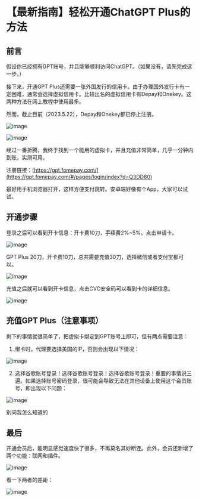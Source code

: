 # 【最新指南】轻松开通ChatGPT Plus的方法

## 前言

假设你已经拥有GPT账号，并且能够顺利访问ChatGPT。（如果没有，请先完成这一步。）

接下来，开通GPT Plus还需要一张外国发行的信用卡。由于办理国外发行卡有一定困难，通常会选择虚拟信用卡。比较出名的虚拟信用卡有Depay和Onekey。这两种方法在网上教程中使用最多。

然而，截止目前（2023.5.22），Depay和Onekey都已停止注册。

![image](https://github.com/johnnywalters2638/ChatGPT-Plus/assets/169969672/048df297-2d40-416b-b87e-d2f5366b1af6)


![image](https://github.com/johnnywalters2638/ChatGPT-Plus/assets/169969672/e21ecc96-7fb6-44fb-8a7f-90c01827e1ea)



经过一番折腾，我终于找到一个能用的虚拟卡，并且充值非常简单，几乎一分钟内到账，实测可用。

注册链接：[https://gpt.fomepay.com/](https://gpt.fomepay.com/#/pages/login/index?d=Q3DD80)

最好用手机浏览器打开，这样方便支付跳转。安卓端好像有个App，大家可以试试。

## 开通步骤

登录之后可以看到开卡信息：开卡费10刀，手续费2%~5%。点击申请卡。

![image](https://github.com/johnnywalters2638/ChatGPT-Plus/assets/169969672/f14afa81-7599-4324-9c87-4a74828fa528)


GPT Plus 20刀，开卡费10刀，总共需要充值30刀，选择微信或者支付宝都可以。

![image](https://github.com/johnnywalters2638/ChatGPT-Plus/assets/169969672/296285f9-e7a3-47f2-b67f-77bce1c540aa)



充值之后就可以看到开卡信息，点击CVC安全码可以看到卡的详细信息。

![image](https://github.com/johnnywalters2638/ChatGPT-Plus/assets/169969672/963f5f2d-07fb-4018-9930-32f6877a42fd)


## 充值GPT Plus（注意事项）

剩下的事情就很简单了，把虚拟卡绑定到GPT账号上即可，但有两点需要注意：

1. 绑卡时，代理要选择美国的IP，否则会出现以下情况：

![image](https://github.com/johnnywalters2638/ChatGPT-Plus/assets/169969672/ae191046-7731-4307-ab68-34812654603c)

2. 选择谷歌账号登录！选择谷歌账号登录！选择谷歌账号登录！重要的事情说三遍。如果选择账号密码登录，很可能会导致无法在其他设备上使用这个会员账号，即出现以下问题：

![image](https://github.com/johnnywalters2638/ChatGPT-Plus/assets/169969672/da808413-d571-4bfe-9aec-e00651a1386e)


别问我怎么知道的

## 最后

开通会员后，能明显感觉速度快了很多，不再莫名其妙断连。此外，会员还新增了两个功能：联网和插件。

![image](https://github.com/johnnywalters2638/ChatGPT-Plus/assets/169969672/2d83b22b-6166-4e2f-bfbd-25b8e2b223c5)


看一下两者的差距：

![image](https://github.com/johnnywalters2638/ChatGPT-Plus/assets/169969672/a21ba76b-aba1-48bd-be57-6cc7e147d0b9)



